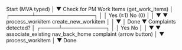 Start (MVA typed)
        │
        ▼
Check for PM Work Items (get_work_items)
        │
 ┌──────┴────────────────┐
 │                       │
Yes (≥1)               No (0)
 │                       │
 ▼                       ▼
process_workitem    create_new_workitem
 │                      │
 ▼                      │
   Done                 ▼
                    Complaints 
                    detected?
                        │
                ┌─────┴────────────┐
                │                  │
                Yes                 No
                │                  │
                ▼                  ▼
        associate_existing  nav_back_home
        complaint           (arrow button)
                │
                ▼
        process_workitem
                │
                ▼
                Done
